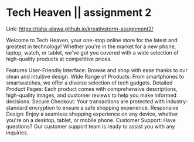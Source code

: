 # Tech Heaven || assignment 2

Link: https://taha-alawa.github.io/kreativstorm-assignment2/

Welcome to Tech Heaven, your one-stop online store for the latest and greatest in technology! Whether you're in the market for a new phone, laptop, watch, or tablet, we've got you covered with a wide selection of high-quality products at competitive prices.

Features
User-Friendly Interface: Browse and shop with ease thanks to our clean and intuitive design.
Wide Range of Products: From smartphones to smartwatches, we offer a diverse selection of tech gadgets.
Detailed Product Pages: Each product comes with comprehensive descriptions, high-quality images, and customer reviews to help you make informed decisions.
Secure Checkout: Your transactions are protected with industry-standard encryption to ensure a safe shopping experience.
Responsive Design: Enjoy a seamless shopping experience on any device, whether you're on a desktop, tablet, or mobile phone.
Customer Support: Have questions? Our customer support team is ready to assist you with any inquiries.
